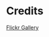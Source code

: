Credits
=======

[Flickr Gallery](https://www.flickr.com/photos/claytonlz/galleries/72157644558235891/)
